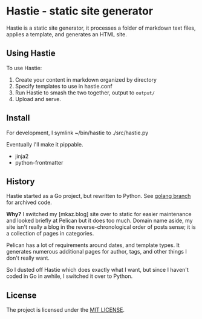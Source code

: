 
# Hastie - static site generator

Hastie is a static site generator, it processes a folder of markdown text files, applies a template, and generates an HTML site.


## Using Hastie

To use Hastie:

1. Create your content in markdown organized by directory
2. Specify templates to use in hastie.conf
3. Run Hastie to smash the two together, output to `output/`
4. Upload and serve.


## Install

For development, I symlink ~/bin/hastie to ./src/hastie.py

Eventually I'll make it pippable.

- jinja2
- python-frontmatter


## History

Hastie started as a Go project, but rewritten to Python. See [golang branch](https://github.com/mkaz/hastie/tree/golang) for archived code.

**Why?** I switched my [mkaz.blog] site over to static for easier maintenance and looked briefly at Pelican but it does too much. Domain name aside, my site isn't really a blog in the reverse-chronological order of posts sense; it is a collection of pages in categories.

Pelican has a lot of requirements around dates, and template types. It generates numerous additional pages for author, tags, and other things I don't really want.

So I dusted off Hastie which does exactly what I want, but since I haven't coded in Go in awhile, I switched it over to Python.


## License

The project is licensed under the [MIT LICENSE](https://github.com/mkaz/hastie/blob/master/LICENSE).
